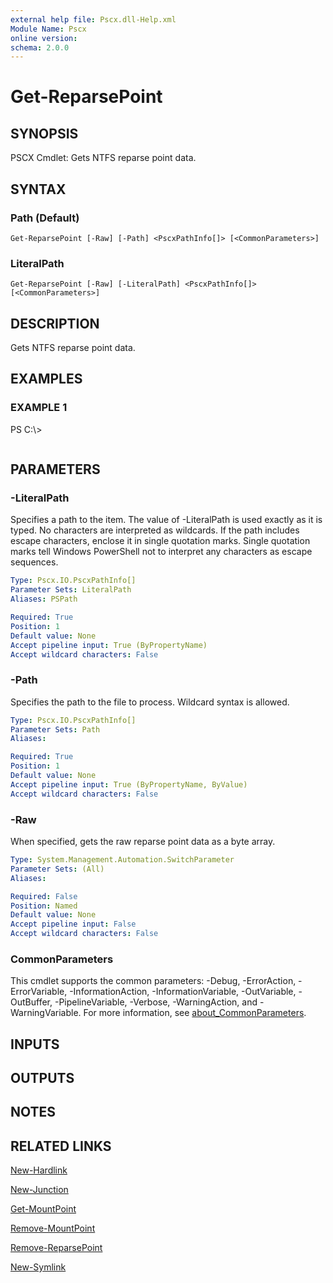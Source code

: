 ```yaml
---
external help file: Pscx.dll-Help.xml
Module Name: Pscx
online version:
schema: 2.0.0
---
```


# Get-ReparsePoint

## SYNOPSIS
PSCX Cmdlet: Gets NTFS reparse point data.

## SYNTAX

### Path (Default)
```
Get-ReparsePoint [-Raw] [-Path] <PscxPathInfo[]> [<CommonParameters>]
```

### LiteralPath
```
Get-ReparsePoint [-Raw] [-LiteralPath] <PscxPathInfo[]> [<CommonParameters>]
```

## DESCRIPTION
Gets NTFS reparse point data.

## EXAMPLES

### EXAMPLE 1
PS C:\\\>

```

```

## PARAMETERS

### -LiteralPath
Specifies a path to the item.
The value of -LiteralPath is used exactly as it is typed.
No characters are interpreted as wildcards.
If the path includes escape characters, enclose it in single quotation marks.
Single quotation marks tell Windows PowerShell not to interpret any characters as escape sequences.

```yaml
Type: Pscx.IO.PscxPathInfo[]
Parameter Sets: LiteralPath
Aliases: PSPath

Required: True
Position: 1
Default value: None
Accept pipeline input: True (ByPropertyName)
Accept wildcard characters: False
```

### -Path
Specifies the path to the file to process.
Wildcard syntax is allowed.

```yaml
Type: Pscx.IO.PscxPathInfo[]
Parameter Sets: Path
Aliases:

Required: True
Position: 1
Default value: None
Accept pipeline input: True (ByPropertyName, ByValue)
Accept wildcard characters: False
```

### -Raw
When specified, gets the raw reparse point data as a byte array.

```yaml
Type: System.Management.Automation.SwitchParameter
Parameter Sets: (All)
Aliases:

Required: False
Position: Named
Default value: None
Accept pipeline input: False
Accept wildcard characters: False
```

### CommonParameters
This cmdlet supports the common parameters: -Debug, -ErrorAction, -ErrorVariable, -InformationAction, -InformationVariable, -OutVariable, -OutBuffer, -PipelineVariable, -Verbose, -WarningAction, and -WarningVariable. For more information, see [about_CommonParameters](http://go.microsoft.com/fwlink/?LinkID=113216).

## INPUTS

## OUTPUTS

## NOTES

## RELATED LINKS

[New-Hardlink]()

[New-Junction]()

[Get-MountPoint]()

[Remove-MountPoint]()

[Remove-ReparsePoint]()

[New-Symlink]()

